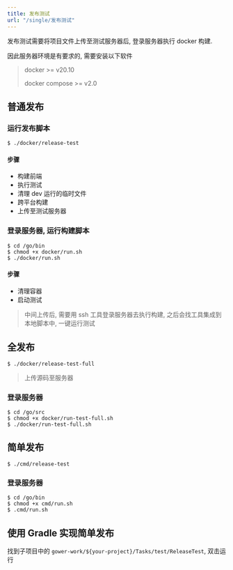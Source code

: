 ```yaml
---
title: 发布测试
url: "/single/发布测试"
---
```


发布测试需要将项目文件上传至测试服务器后, 登录服务器执行 docker 构建.

因此服务器环境是有要求的, 需要安装以下软件

> docker >= v20.10
>
> docker compose >= v2.0

## 普通发布

### 运行发布脚本

```shell
$ ./docker/release-test
```

#### 步骤

- 构建前端
- 执行测试
- 清理 dev 运行的临时文件
- 跨平台构建
- 上传至测试服务器

### 登录服务器, 运行构建脚本

```shell
$ cd /go/bin
$ chmod +x docker/run.sh
$ ./docker/run.sh
```

#### 步骤

- 清理容器
- 启动测试

> 中间上传后, 需要用 ssh 工具登录服务器去执行构建, 之后会找工具集成到本地脚本中, 一键运行测试

## 全发布

```shell
$ ./docker/release-test-full
```
> 上传源码至服务器

### 登录服务器

```shell
$ cd /go/src
$ chmod +x docker/run-test-full.sh
$ ./docker/run-test-full.sh
```

## 简单发布

```shell
$ ./cmd/release-test
```

### 登录服务器

```shell
$ cd /go/bin
$ chmod +x cmd/run.sh
$ .cmd/run.sh
```

## 使用 Gradle 实现简单发布

找到子项目中的 `gower-work/${your-project}/Tasks/test/ReleaseTest`, 双击运行
